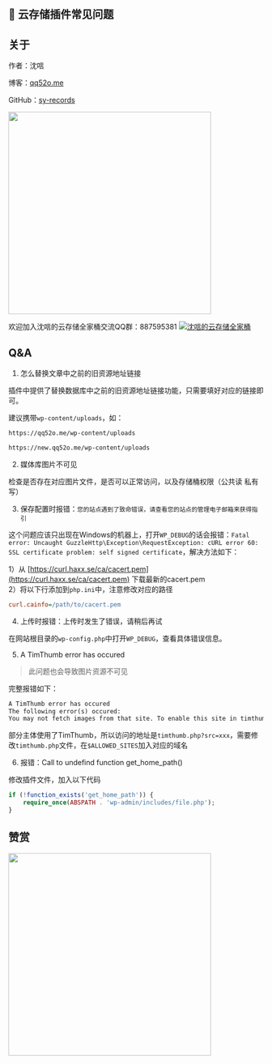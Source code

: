 ## 💾 云存储插件常见问题

## 关于

作者：沈唁

博客：[qq52o.me](https://qq52o.me)

GitHub：[sy-records](https://github.com/sy-records)

<img src="https://cdn.jsdelivr.net/gh/sy-records/staticfile/images/202012/wechat_white.png" width="400px">

欢迎加入沈唁的云存储全家桶交流QQ群：887595381 [![沈唁的云存储全家桶](https://img.shields.io/badge/QQ%E7%BE%A4-887595381-orange)](https://shang.qq.com/wpa/qunwpa?idkey=24d10d0c318118e5fe2f68a1a7e9f15a7cab40a879fc475849c3726f0d538894)

## Q&A

1. 怎么替换文章中之前的旧资源地址链接

插件中提供了替换数据库中之前的旧资源地址链接功能，只需要填好对应的链接即可。

建议携带`wp-content/uploads`，如：

```txt
https://qq52o.me/wp-content/uploads

https://new.qq52o.me/wp-content/uploads
```

2. 媒体库图片不可见

检查是否存在对应图片文件，是否可以正常访问，以及存储桶权限（公共读 私有写）

3. 保存配置时报错：`您的站点遇到了致命错误，请查看您的站点的管理电子邮箱来获得指引`

这个问题应该只出现在Windows的机器上，打开`WP_DEBUG`的话会报错：`Fatal error: Uncaught GuzzleHttp\Exception\RequestException: cURL error 60: SSL certificate problem: self signed certificate`，解决方法如下：

1）从 [https://curl.haxx.se/ca/cacert.pem](https://curl.haxx.se/ca/cacert.pem) 下载最新的cacert.pem  
2）将以下行添加到`php.ini`中，注意修改对应的路径

```ini
curl.cainfo=/path/to/cacert.pem
```

4. 上传时报错：上传时发生了错误，请稍后再试

在网站根目录的`wp-config.php`中打开`WP_DEBUG`，查看具体错误信息。

5. A TimThumb error has occured

> 此问题也会导致图片资源不可见

完整报错如下：

```txt
A TimThumb error has occured
The following error(s) occured:
You may not fetch images from that site. To enable this site in timthumb, you can either add it to $ALLOWED_SITES and set ALLOW_EXTERNAL=true. Or you can set ALLOW_ALL_EXTERNAL_SITES=true, depending on your security needs.
```

部分主体使用了TimThumb，所以访问的地址是`timthumb.php?src=xxx`，需要修改`timthumb.php`文件，在`$ALLOWED_SITES`加入对应的域名

6. 报错：Call to undefind function get_home_path()

修改插件文件，加入以下代码

```php
if (!function_exists('get_home_path')) {
    require_once(ABSPATH . 'wp-admin/includes/file.php');
}
```

## 赞赏

<img src="https://cdn.jsdelivr.net/gh/sy-records/staticfile/images/donate.png" width="400px">
